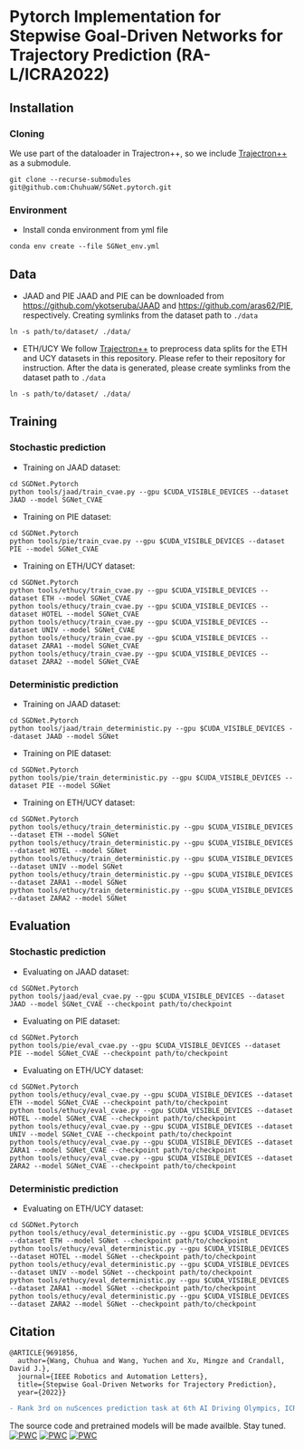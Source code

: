 # Pytorch Implementation for Stepwise Goal-Driven Networks for Trajectory Prediction (RA-L/ICRA2022)



## Installation

### Cloning

We use part of the dataloader in Trajectron++, so we include [Trajectron++](https://github.com/StanfordASL/Trajectron-plus-plus) as a submodule. 
```
git clone --recurse-submodules git@github.com:ChuhuaW/SGNet.pytorch.git
```

### Environment

* Install conda environment from yml file

```
conda env create --file SGNet_env.yml
```

## Data

* JAAD and PIE
JAAD and PIE can be downloaded from https://github.com/ykotseruba/JAAD and https://github.com/aras62/PIE, respectively. Creating symlinks from the dataset path to ```./data```

```
ln -s path/to/dataset/ ./data/
```

* ETH/UCY
We follow [Trajectron++](https://github.com/StanfordASL/Trajectron-plus-plus) to preprocess data splits for the ETH and UCY datasets in this repository. Please refer to their repository for instruction. After the data is generated, please create symlinks from the dataset path to ```./data```

```
ln -s path/to/dataset/ ./data/
```


## Training

### Stochastic prediction

* Training on JAAD dataset:
```
cd SGDNet.Pytorch
python tools/jaad/train_cvae.py --gpu $CUDA_VISIBLE_DEVICES --dataset JAAD --model SGNet_CVAE
```

* Training on PIE dataset:
```
cd SGDNet.Pytorch
python tools/pie/train_cvae.py --gpu $CUDA_VISIBLE_DEVICES --dataset PIE --model SGNet_CVAE
```

* Training on ETH/UCY dataset:
```
cd SGDNet.Pytorch
python tools/ethucy/train_cvae.py --gpu $CUDA_VISIBLE_DEVICES --dataset ETH --model SGNet_CVAE
python tools/ethucy/train_cvae.py --gpu $CUDA_VISIBLE_DEVICES --dataset HOTEL --model SGNet_CVAE
python tools/ethucy/train_cvae.py --gpu $CUDA_VISIBLE_DEVICES --dataset UNIV --model SGNet_CVAE
python tools/ethucy/train_cvae.py --gpu $CUDA_VISIBLE_DEVICES --dataset ZARA1 --model SGNet_CVAE
python tools/ethucy/train_cvae.py --gpu $CUDA_VISIBLE_DEVICES --dataset ZARA2 --model SGNet_CVAE
```

### Deterministic prediction

* Training on JAAD dataset:
```
cd SGDNet.Pytorch
python tools/jaad/train_deterministic.py --gpu $CUDA_VISIBLE_DEVICES --dataset JAAD --model SGNet
```

* Training on PIE dataset:
```
cd SGDNet.Pytorch
python tools/pie/train_deterministic.py --gpu $CUDA_VISIBLE_DEVICES --dataset PIE --model SGNet
```

* Training on ETH/UCY dataset:
```
cd SGDNet.Pytorch
python tools/ethucy/train_deterministic.py --gpu $CUDA_VISIBLE_DEVICES --dataset ETH --model SGNet
python tools/ethucy/train_deterministic.py --gpu $CUDA_VISIBLE_DEVICES --dataset HOTEL --model SGNet
python tools/ethucy/train_deterministic.py --gpu $CUDA_VISIBLE_DEVICES --dataset UNIV --model SGNet
python tools/ethucy/train_deterministic.py --gpu $CUDA_VISIBLE_DEVICES --dataset ZARA1 --model SGNet
python tools/ethucy/train_deterministic.py --gpu $CUDA_VISIBLE_DEVICES --dataset ZARA2 --model SGNet
```

## Evaluation

### Stochastic prediction

* Evaluating on JAAD dataset:
```
cd SGDNet.Pytorch
python tools/jaad/eval_cvae.py --gpu $CUDA_VISIBLE_DEVICES --dataset JAAD --model SGNet_CVAE --checkpoint path/to/checkpoint
```

* Evaluating on PIE dataset:
```
cd SGDNet.Pytorch
python tools/pie/eval_cvae.py --gpu $CUDA_VISIBLE_DEVICES --dataset PIE --model SGNet_CVAE --checkpoint path/to/checkpoint
```

* Evaluating on ETH/UCY dataset:
```
cd SGDNet.Pytorch
python tools/ethucy/eval_cvae.py --gpu $CUDA_VISIBLE_DEVICES --dataset ETH --model SGNet_CVAE --checkpoint path/to/checkpoint
python tools/ethucy/eval_cvae.py --gpu $CUDA_VISIBLE_DEVICES --dataset HOTEL --model SGNet_CVAE --checkpoint path/to/checkpoint
python tools/ethucy/eval_cvae.py --gpu $CUDA_VISIBLE_DEVICES --dataset UNIV --model SGNet_CVAE --checkpoint path/to/checkpoint
python tools/ethucy/eval_cvae.py --gpu $CUDA_VISIBLE_DEVICES --dataset ZARA1 --model SGNet_CVAE --checkpoint path/to/checkpoint
python tools/ethucy/eval_cvae.py --gpu $CUDA_VISIBLE_DEVICES --dataset ZARA2 --model SGNet_CVAE --checkpoint path/to/checkpoint
```

### Deterministic prediction

* Evaluating on ETH/UCY dataset:
```
cd SGDNet.Pytorch
python tools/ethucy/eval_deterministic.py --gpu $CUDA_VISIBLE_DEVICES --dataset ETH --model SGNet --checkpoint path/to/checkpoint
python tools/ethucy/eval_deterministic.py --gpu $CUDA_VISIBLE_DEVICES --dataset HOTEL --model SGNet --checkpoint path/to/checkpoint
python tools/ethucy/eval_deterministic.py --gpu $CUDA_VISIBLE_DEVICES --dataset UNIV --model SGNet --checkpoint path/to/checkpoint
python tools/ethucy/eval_deterministic.py --gpu $CUDA_VISIBLE_DEVICES --dataset ZARA1 --model SGNet --checkpoint path/to/checkpoint
python tools/ethucy/eval_deterministic.py --gpu $CUDA_VISIBLE_DEVICES --dataset ZARA2 --model SGNet --checkpoint path/to/checkpoint
```


## Citation

```
@ARTICLE{9691856,
  author={Wang, Chuhua and Wang, Yuchen and Xu, Mingze and Crandall, David J.},
  journal={IEEE Robotics and Automation Letters}, 
  title={Stepwise Goal-Driven Networks for Trajectory Prediction}, 
  year={2022}}
```
```diff
- Rank 3rd on nuScences prediction task at 6th AI Driving Olympics, ICRA 2021
```
The source code and pretrained models will be made availble. Stay tuned.
[![PWC](https://img.shields.io/endpoint.svg?url=https://paperswithcode.com/badge/stepwise-goal-driven-networks-for-trajectory/trajectory-prediction-on-ethucy)](https://paperswithcode.com/sota/trajectory-prediction-on-ethucy?p=stepwise-goal-driven-networks-for-trajectory)
[![PWC](https://img.shields.io/endpoint.svg?url=https://paperswithcode.com/badge/stepwise-goal-driven-networks-for-trajectory/trajectory-prediction-on-jaad)](https://paperswithcode.com/sota/trajectory-prediction-on-jaad?p=stepwise-goal-driven-networks-for-trajectory)
[![PWC](https://img.shields.io/endpoint.svg?url=https://paperswithcode.com/badge/stepwise-goal-driven-networks-for-trajectory/trajectory-prediction-on-pie)](https://paperswithcode.com/sota/trajectory-prediction-on-pie?p=stepwise-goal-driven-networks-for-trajectory)



